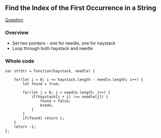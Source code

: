 ## Find the Index of the First Occurrence in a String

[Question](https://leetcode.com/problems/find-the-index-of-the-first-occurrence-in-a-string/description/)

### Overview

- Set two pointers - one for needle, one for haystack
- Loop through both haystack and needle


### Whole code
```
var strStr = function(haystack, needle) {

    for(let i = 0; i <= haystack.length - needle.length; i++) {
        let found = true;

        for(let j = 0; j < needle.length; j++) {
            if(haystack[i + j] !== needle[j]) {
                found = false;
                break;
            }
        }
        if(found) return i;
    }
    return -1;
};
```
